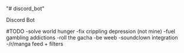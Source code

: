 "# discord_bot" 

Discord Bot

#TODO
-solve world hunger
-fix crippling depression (not mine)
-fuel gambling addictions
-roll the gacha
-be weeb
-soundclown integration
-/r/manga feed + filters

